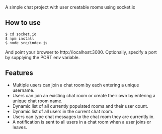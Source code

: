 A simple chat project with user creatable rooms using socket.io

## How to use

```
$ cd socket.io
$ npm install
$ node src/index.js
```

And point your browser to http://localhost:3000. Optionally, specify a port by supplying the PORT env variable.

## Features

- Multiple users can join a chat room by each entering a unique username.
- Users can join an existing chat room or create their own by entering a unique chat room name.
- Dynamic list of all currently populated rooms and their user count.
- Dynamic list of all users in the current chat room. 
- Users can type chat messages to the chat room they are currently in.
- A notification is sent to all users in a chat room when a user joins or leaves.

